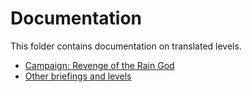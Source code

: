 # Documentation

This folder contains documentation on translated levels.

- [Campaign: Revenge of the Rain God](./campaign.md)
- [Other briefings and levels](./other.md)
